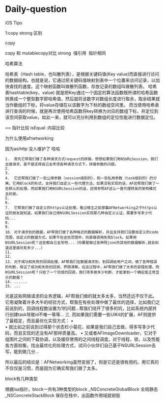 # Daily-question
iOS Tips

1:copy strong 区别

copy

copy 和 mutablecopy对比
strong  
强引用  指针相同


哈希算法

哈希表（Hash table，也叫散列表），是根据关键码值(Key value)而直接进行访问的数据结构。也就是说，它通过把关键码值映射到表中一个位置来访问记录，以加快查找的速度。这个映射函数叫做散列函数，存放记录的数组叫做散列表。
哈希表hashtable(key，value) 就是把Key通过一个固定的算法函数既所谓的哈希函数转换成一个整型数字即哈希值，然后就将该数字对数组长度进行取余，取余结果就当作数组的下标，将value存储在以该数字为下标的数组空间里。
而当使用哈希表进行查询的时候，就是再次使用哈希函数将key转换为对应的数组下标，并定位到该空间获取value，如此一来，就可以充分利用到数组的定位性能进行数据定位。



== 指针比较   isEqual:  内容比较


为什么使用afnetworking

因为asihttp 没人维护了 哈哈

	1.	首先它帮我们做了各种请求方式request的拼接。想想如果我们用NSURLSession，我们去做请求，是不是还得自己去考虑各种请求方式下，拼接参数的问题。
	2.	
	3.	
	4.	它还帮我们做了一些公用参数（session级别的），和一些私用参数（task级别的）的分离。它用Block的形式，支持我们自定义一些代理方法，如果没有实现的话，AF还帮我们做了一些默认的处理。而如果我们用NSURLSession的话，还得参照AF这么一套代理转发的架构模式去封装。
	5.	
	6.	
	7.	它帮我们做了自定义的https认证处理。看过楼主之前那篇AFNetworking之于https认证的朋友就知道，如果我们自己用NSURLSession实现那几种自定义认证，需要多写多少代码...
	8.	
	9.	
	10.	对于请求到的数据，AF帮我们做了各种格式的数据解析，并且支持我们设置自定义的code范围，自定义的数据方式。如果不在这些范围中，则直接调用失败block。如果用NSURLSession呢？这些都自己去写吧...（你要是做过各种除json外其他的数据解析,就会知道这里面坑有多少...）
	11.	
	12.	
	13.	对于成功和失败的回调处理。AF帮我们在数据请求到，到回调给用户之间，做了各种错误的判断，保证了成功和失败的回调，界限清晰。在这过程中，AF帮我们做了太多的容错处理，而NSURLSession呢？只给了一个完成的回调，我们得多做多少判断，才能拿到一个确定能正常显示的数据？
	14.	......
	15.	...

光是这些网络请求的业务逻辑，AF帮我们做的就太多太多，当然还远不仅于此。它用凝聚着许多大牛的经验方式，帮我在有些处理中做了最优的选择，比如我们之前说到的，回调线程数设置为1的问题...帮我们绕开了很多的坑，比如系统内部并行创建task导致id不唯一等等...
三. 而如果我们需要一些UIKit的扩展，AF则提供了最稳定，而且最优化实现方式：
	•	
	•	就比如之前说到过得那个状态栏小菊花，如果是我们自己去做，得多写多少代码，而且实现的还没有AF那样质量高。
	•	又或者AFImageDownloader，它对于组图片之间的下载协调，以及缓存使用的之间线程调度。对于线程，锁，以及性能各方面权衡，找出最优化的处理方式，试问小伙伴们自己基于NSURLSession去写，能到做几分...

所以最后的结论是：AFNetworking虽然变弱了，但是它还是很有用的。用它真的不仅仅是习惯，而是因为它确实帮我们做了太多。

block有几种类型

根据isa指针，block一共有3种类型的block
_NSConcreteGlobalBlock 全局静态
_NSConcreteStackBlock 保存在栈中，出函数作用域就销毁
